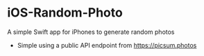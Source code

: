 # iOS-Random-Photo
A simple Swift app for iPhones to generate random photos

- Simple using a public API endpoint from https://picsum.photos

